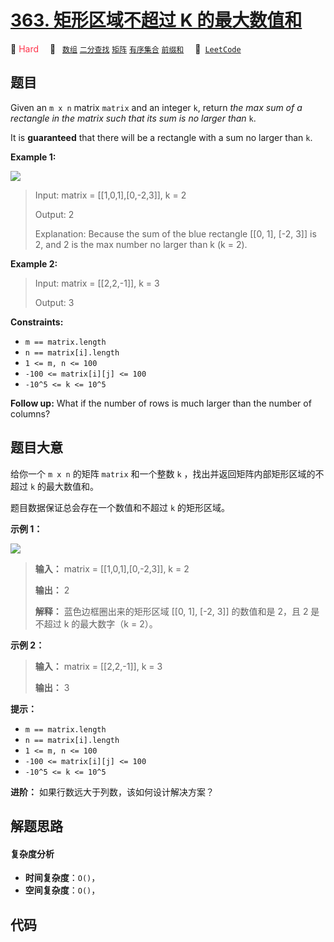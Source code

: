 # [363. 矩形区域不超过 K 的最大数值和](https://leetcode.com/problems/max-sum-of-rectangle-no-larger-than-k)

🔴 <font color=#ff334b>Hard</font>&emsp; 🔖&ensp; [`数组`](/leetcode/outline/tag/array.md) [`二分查找`](/leetcode/outline/tag/binary-search.md) [`矩阵`](/leetcode/outline/tag/matrix.md) [`有序集合`](/leetcode/outline/tag/ordered-set.md) [`前缀和`](/leetcode/outline/tag/prefix-sum.md)&emsp; 🔗&ensp;[`LeetCode`](https://leetcode.com/problems/max-sum-of-rectangle-no-larger-than-k)

## 题目

Given an `m x n` matrix `matrix` and an integer `k`, return _the max sum of a
rectangle in the matrix such that its sum is no larger than_ `k`.

It is **guaranteed** that there will be a rectangle with a sum no larger than
`k`.



**Example 1:**

![](https://assets.leetcode.com/uploads/2021/03/18/sum-grid.jpg)

> Input: matrix = [[1,0,1],[0,-2,3]], k = 2
> 
> Output: 2
> 
> Explanation: Because the sum of the blue rectangle [[0, 1], [-2, 3]] is 2, and 2 is the max number no larger than k (k = 2).

**Example 2:**

> Input: matrix = [[2,2,-1]], k = 3
> 
> Output: 3

**Constraints:**

  * `m == matrix.length`
  * `n == matrix[i].length`
  * `1 <= m, n <= 100`
  * `-100 <= matrix[i][j] <= 100`
  * `-10^5 <= k <= 10^5`



**Follow up:** What if the number of rows is much larger than the number of
columns?


## 题目大意

给你一个 `m x n` 的矩阵 `matrix` 和一个整数 `k` ，找出并返回矩阵内部矩形区域的不超过 `k` 的最大数值和。

题目数据保证总会存在一个数值和不超过 `k` 的矩形区域。

**示例 1：**

![](https://assets.leetcode.com/uploads/2021/03/18/sum-grid.jpg)

> 
> 
> 
> 
> 
> **输入：** matrix = [[1,0,1],[0,-2,3]], k = 2
> 
> **输出：** 2
> 
> **解释：** 蓝色边框圈出来的矩形区域 [[0, 1], [-2, 3]] 的数值和是 2，且 2 是不超过 k 的最大数字（k = 2）。
> 
> 

**示例 2：**

> 
> 
> 
> 
> 
> **输入：** matrix = [[2,2,-1]], k = 3
> 
> **输出：** 3
> 
> 

**提示：**

  * `m == matrix.length`
  * `n == matrix[i].length`
  * `1 <= m, n <= 100`
  * `-100 <= matrix[i][j] <= 100`
  * `-10^5 <= k <= 10^5`

**进阶：** 如果行数远大于列数，该如何设计解决方案？


## 解题思路

#### 复杂度分析

- **时间复杂度**：`O()`，
- **空间复杂度**：`O()`，

## 代码

```javascript

```